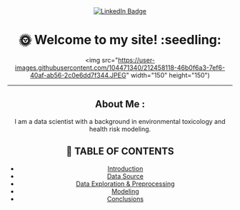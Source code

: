 
<div id="badges" align="center">
  <a href="www.linkedin.com/in/markwhelly">
    <img src="https://img.shields.io/badge/LinkedIn-blue?style=for-the-badge&logo=linkedin&logoColor=white" alt="LinkedIn Badge"/>
  </a>
</div>

<div id align="center">
  <img src="https://komarev.com/ghpvc/?username=mwhelly&style=flat-square&color=blue" alt=""/>
<div>
  
<h1>
  🌞  Welcome to my site!   :seedling:
</h1>


<img src="https://user-images.githubusercontent.com/104471340/212458118-46b0f6a3-7ef6-40af-ab56-2c0e6dd7f344.JPEG" width="150" height="150")

  
---

##  About Me :
  
  I am a data scientist with a background in environmental toxicology and health risk modeling.
  
  
  
  
  
  
  
  

## :green_book:  TABLE OF CONTENTS

- [Introduction](#Introduction)
- [Data Source](#key-Data-Source)
- [Data Exploration & Preprocessing](#bar_chart-Data-Exploration-&-Preprocessing) 
- [Modeling](#chart_with_upwards_trend-Modeling)
- [Conclusions](#high_brightness-Conclusions)



